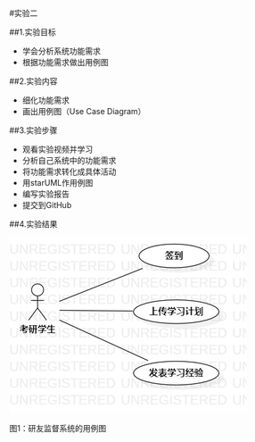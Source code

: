 #实验二

##1.实验目标

- 学会分析系统功能需求
- 根据功能需求做出用例图

##2.实验内容

- 细化功能需求 
- 画出用例图（Use Case Diagram）

##3.实验步骤

- 观看实验视频并学习
- 分析自己系统中的功能需求
- 将功能需求转化成具体活动
- 用starUML作用例图
- 编写实验报告
- 提交到GitHub

##4.实验结果

![用例图](./Lab02_UseCaseDiagram.jpg)

图1：研友监督系统的用例图
